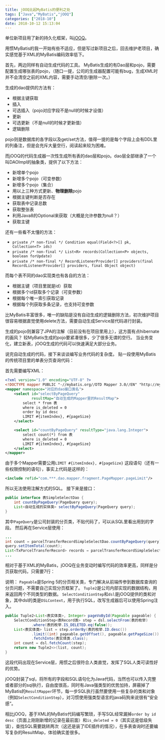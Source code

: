```yaml
---
title: jOOQ比起MyBatis的便利之处
tags: ["Java","MyBatis","jOOQ"]
categories: ["2018-10"]
date: 2018-10-12 15:13:04
---
```

单位新项目用了新的持久化框架，叫[jOOQ](https://www.jooq.org/)。

用惯MyBatis的我一开始有些不适应，但是写过新项目之后，回去维护老项目，确实感觉基于XML的MyBatis编码效率低下。

首先，两边同样有自动生成代码的工具。
MyBatis生成的有Dao层和pojo，需要配置生成哪张表的pojo，（随口一提，公司的生成器配置可能有bug，生成XML时并不会清空之前的XML内容，需要手动清空/删除一次。）

生成的dao提供的方法有：
+ 根据主键获取
+ 插入
+ 可选插入（pojo对应字段不是null的时候才设值）
+ 更新
+ 可选更新（不是null的时候才更新值）
+ 逻辑删除

pojo则是数据库的各字段以及get/set方法，值得一提的是每个字段上会有DDL里的列备注，但是会充斥大量空行，阅读起来较为困难。

而jOOQ的代码生成器一次性生成所有表的dao层和pojo。dao层全部继承了一个叫DAOImpl的抽象类，提供了以下方法：
+ 新增单个pojo
+ 新增多个pojo（可变参数）
+ 新增多个pojo（集合）
+ 用以上三种方式更新、**物理删除**pojo
+ 根据主键判断是否存在 
+ 获取表中记录总数
+ 获取整张表
+ 利用Java8的Optional来获取（大概是允许参数为null？）
+ 获取主键

还有一些看不太懂的方法：
+ `private /* non-final */ Condition equal(Field<?>[] pk, Collection<T> ids)` 
+ `private /* non-final */ List<R> records(Collection<P> objects, boolean forUpdate)`
+ `private /* non-final */ RecordListenerProvider[] providers(final RecordListenerProvider[] providers, final Object object)`

而每个表不同的dao实现类也有各自的方法：
+ 根据主键（项目里就是id）获取
+ 根据多个id获取多个记录（可变参数）
+ 根据每个唯一索引获取记录
+ 根据每个列获取多条记录，也支持可变参数

比MyBatis丰富很多，唯一的缺陷是没有自动生成的逻辑删除方法，初次维护项目很容易根据直觉使用delete方法，需要自动生成Service层代码进行封装。

生成的pojo则兼容了JPA的注解（目前没有在项目里用上），这方面有点hibernate的画风？ 较MyBatis生成的pojo要紧凑很多，少了很多无谓的空行。
当业务变化，建立新表，jOOQ生成的代码可以快速满足大部分业务。


说完自动生成的代码，接下来谈谈编写业务代码的复杂度。
贴一段使用MyBatis的传统项目里的单表分页查询代码：

首先需要编写XML：
```xml
<?xml version="1.0" encoding="UTF-8" ?>
<!DOCTYPE mapper PUBLIC "-//mybatis.org//DTD Mapper 3.0//EN" "http://mybatis.org/dtd/mybatis-3-mapper.dtd" >
<mapper namespace="对应的dao接口类名">
    <select id="selectByPageQuery"
            resultMap="自动生成的Mapper里的ResultMap">
        select * from 表
        where is_deleted = 0
        order by id desc
        LIMIT #{itemIndex}, #{pageSize}
    </select>

    <select id="countByPageQuery" resultType="java.lang.Integer">
        select count(*) from 表
        where is_deleted = 0
        LIMIT #{itemIndex}, #{pageSize}
    </select>
</mapper>
```
由于多个Mapper需要公用`LIMIT #{itemIndex}, #{pageSize}` 这段语句（还有一些权限控制的语句），事实上代码是这样的：
```xml
<include refid="com.***.dao.mapper.fragment.PageMapper.pageLimit"/>
```
所以无法使用注解方式的SQL。
接下来是接口：
```java
public interface 表SimpleSelectDao {
    int countByPageQuery(PageQuery query);
    List<自动生成的实体类> selectByPageQuery(PageQuery query);
}
```
其中`PageQuery`是公司封装的分页类，不贴代码了，可以从SQL里看出用到的字段。
然后再在Service层使用：
```java
...
int count = parcelTransferRecordSimpleSelectDao.countByPageQuery(query);
query.setItemTotal(count);
List<TxParcelTransferRecord> records = parcelTransferRecordSimpleSelectDao.selectByPageQuery(query);
...
```

相对于基于XML的MyBatis，jOOQ在业务变动时编写代码的效率更高，同样是分页获取代码，只需要7行：

说明：
`Pageable`是Spring 5的分页相关类，专门解决从前端传参到数据库查询的分页问题，不需要自己实现分页框架了。
`Tuple2`是公司内部实现的数据结构，用来返回两个不同类型的数据。
`SelectConditionStep`和`dsl`是jOOQ提供的类和对象，其中dsl的类是`DSLContext`，用于执行SQL，改写生成器后可以使用Spring注入。

```java
public Tuple2<List<表实体类>, Integer> pageVoById(Pageable pageable) {
    SelectConditionStep<表Record类> step = dsl.selectFrom(表的枚举)
            .where(表的枚举.IS_DELETED.eq(false));
    List<表实体类> list = step.orderBy(表的枚举.ID.desc())
            .limit((int) pageable.getOffset(), pageable.getPageSize())
            .fetchInto(表实体类.class);
    int count = dsl.fetchCount(step);
    return new Tuple2<>(list, count);
}
```

这段代码出现在Service层，用惯之后很符合人类直觉，发挥了SQL人类可读性好的优势。

jOOQ封装了sql，将所有的字段和SQL语句化为Java代码，当然也可以传入完整或者部分的sql执行，自由度很高，同时有Java强类型的优势加持，屏蔽掉了MyBatis的`ResultMapper`环节，每一步SQL执行虽然要使用一些复杂的类和对象（例如`SelectConditionStep`），对习惯使用强类型语言的java码狗来说很有“安全感”。

相比jOOQ，基于XML的MyBatis代码编写繁琐，手写SQL经常漏掉`order by id desc`（页面上刚刚新增的记录在最前面）和`is_deleted = 0`（其实这是低级失误），查找SQL需要跳转两次（这还是装了IDE插件的情况），在多表查询时还要编写复杂的ResultMap，体验确实差很多。




